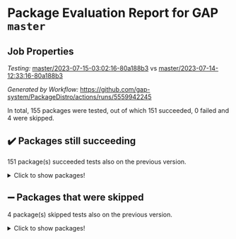 # Package Evaluation Report for GAP `master`

## Job Properties

*Testing:* [master/2023-07-15-03:02:16-80a188b3](https://github.com/gap-system/PackageDistro/blob/data/reports/master/2023-07-15-03:02:16-80a188b3) vs [master/2023-07-14-12:33:16-80a188b3](https://github.com/gap-system/PackageDistro/blob/data/reports/master/2023-07-14-12:33:16-80a188b3)

*Generated by Workflow:* https://github.com/gap-system/PackageDistro/actions/runs/5559942245

In total, 155 packages were tested, out of which 151 succeeded, 0 failed and 4 were skipped.

## :heavy_check_mark: Packages still succeeding

151 package(s) succeeded tests also on the previous version.
<details><summary>Click to show packages!</summary>

- 4ti2interface 2023.02-04 [(success)](https://github.com/gap-system/PackageDistro/actions/runs/5559942245/jobs/10156634891)
- ace 5.6.2 [(success)](https://github.com/gap-system/PackageDistro/actions/runs/5559942245/jobs/10156634931)
- aclib 1.3.2 [(success)](https://github.com/gap-system/PackageDistro/actions/runs/5559942245/jobs/10156634979)
- agt 0.3.1 [(success)](https://github.com/gap-system/PackageDistro/actions/runs/5559942245/jobs/10156635036)
- alnuth 3.2.1 [(success)](https://github.com/gap-system/PackageDistro/actions/runs/5559942245/jobs/10156635087)
- anupq 3.3.0 [(success)](https://github.com/gap-system/PackageDistro/actions/runs/5559942245/jobs/10156635116)
- atlasrep 2.1.6 [(success)](https://github.com/gap-system/PackageDistro/actions/runs/5559942245/jobs/10156635158)
- autodoc 2023.06.19 [(success)](https://github.com/gap-system/PackageDistro/actions/runs/5559942245/jobs/10156635206)
- automata 1.15 [(success)](https://github.com/gap-system/PackageDistro/actions/runs/5559942245/jobs/10156635258)
- automgrp 1.3.2 [(success)](https://github.com/gap-system/PackageDistro/actions/runs/5559942245/jobs/10156635312)
- autpgrp 1.11 [(success)](https://github.com/gap-system/PackageDistro/actions/runs/5559942245/jobs/10156635368)
- cap 2023.07-06 [(success)](https://github.com/gap-system/PackageDistro/actions/runs/5559942245/jobs/10156635409)
- caratinterface 2.3.5 [(success)](https://github.com/gap-system/PackageDistro/actions/runs/5559942245/jobs/10156635454)
- cddinterface 2022.11.01 [(success)](https://github.com/gap-system/PackageDistro/actions/runs/5559942245/jobs/10156635515)
- circle 1.6.6 [(success)](https://github.com/gap-system/PackageDistro/actions/runs/5559942245/jobs/10156635557)
- classicpres 1.22 [(success)](https://github.com/gap-system/PackageDistro/actions/runs/5559942245/jobs/10156635615)
- cohomolo 1.6.11 [(success)](https://github.com/gap-system/PackageDistro/actions/runs/5559942245/jobs/10156635664)
- congruence 1.2.5 [(success)](https://github.com/gap-system/PackageDistro/actions/runs/5559942245/jobs/10156635706)
- corelg 1.56 [(success)](https://github.com/gap-system/PackageDistro/actions/runs/5559942245/jobs/10156635753)
- crime 1.6 [(success)](https://github.com/gap-system/PackageDistro/actions/runs/5559942245/jobs/10156635797)
- crisp 1.4.6 [(success)](https://github.com/gap-system/PackageDistro/actions/runs/5559942245/jobs/10156635834)
- crypting 0.10.4 [(success)](https://github.com/gap-system/PackageDistro/actions/runs/5559942245/jobs/10156635885)
- cryst 4.1.26 [(success)](https://github.com/gap-system/PackageDistro/actions/runs/5559942245/jobs/10156635929)
- crystcat 1.1.10 [(success)](https://github.com/gap-system/PackageDistro/actions/runs/5559942245/jobs/10156635971)
- ctbllib 1.3.6 [(success)](https://github.com/gap-system/PackageDistro/actions/runs/5559942245/jobs/10156636015)
- cubefree 1.19 [(success)](https://github.com/gap-system/PackageDistro/actions/runs/5559942245/jobs/10156636059)
- curlinterface 2.3.2 [(success)](https://github.com/gap-system/PackageDistro/actions/runs/5559942245/jobs/10156636102)
- cvec 2.8.1 [(success)](https://github.com/gap-system/PackageDistro/actions/runs/5559942245/jobs/10156636176)
- datastructures 0.3.0 [(success)](https://github.com/gap-system/PackageDistro/actions/runs/5559942245/jobs/10156636233)
- deepthought 1.0.6 [(success)](https://github.com/gap-system/PackageDistro/actions/runs/5559942245/jobs/10156636275)
- design 1.8 [(success)](https://github.com/gap-system/PackageDistro/actions/runs/5559942245/jobs/10156636321)
- difsets 2.3.1 [(success)](https://github.com/gap-system/PackageDistro/actions/runs/5559942245/jobs/10156636366)
- digraphs 1.6.2 [(success)](https://github.com/gap-system/PackageDistro/actions/runs/5559942245/jobs/10156636400)
- edim 1.3.7 [(success)](https://github.com/gap-system/PackageDistro/actions/runs/5559942245/jobs/10156636461)
- example 4.3.4 [(success)](https://github.com/gap-system/PackageDistro/actions/runs/5559942245/jobs/10156636492)
- examplesforhomalg 2023.02-04 [(success)](https://github.com/gap-system/PackageDistro/actions/runs/5559942245/jobs/10156636531)
- factint 1.6.3 [(success)](https://github.com/gap-system/PackageDistro/actions/runs/5559942245/jobs/10156636584)
- ferret 1.0.9 [(success)](https://github.com/gap-system/PackageDistro/actions/runs/5559942245/jobs/10156636618)
- fga 1.5.0 [(success)](https://github.com/gap-system/PackageDistro/actions/runs/5559942245/jobs/10156636655)
- fining 1.5.5 [(success)](https://github.com/gap-system/PackageDistro/actions/runs/5559942245/jobs/10156636691)
- float 1.0.3 [(success)](https://github.com/gap-system/PackageDistro/actions/runs/5559942245/jobs/10156636721)
- format 1.4.3 [(success)](https://github.com/gap-system/PackageDistro/actions/runs/5559942245/jobs/10156636754)
- forms 1.2.9 [(success)](https://github.com/gap-system/PackageDistro/actions/runs/5559942245/jobs/10156636783)
- fplsa 1.2.6 [(success)](https://github.com/gap-system/PackageDistro/actions/runs/5559942245/jobs/10156636806)
- fr 2.4.12 [(success)](https://github.com/gap-system/PackageDistro/actions/runs/5559942245/jobs/10156636841)
- francy 2.0.3 [(success)](https://github.com/gap-system/PackageDistro/actions/runs/5559942245/jobs/10156636879)
- fwtree 1.3 [(success)](https://github.com/gap-system/PackageDistro/actions/runs/5559942245/jobs/10156636919)
- gapdoc 1.6.6 [(success)](https://github.com/gap-system/PackageDistro/actions/runs/5559942245/jobs/10156636957)
- gauss 2023.02-04 [(success)](https://github.com/gap-system/PackageDistro/actions/runs/5559942245/jobs/10156636984)
- gaussforhomalg 2023.02-04 [(success)](https://github.com/gap-system/PackageDistro/actions/runs/5559942245/jobs/10156637025)
- gbnp 1.0.5 [(success)](https://github.com/gap-system/PackageDistro/actions/runs/5559942245/jobs/10156637074)
- generalizedmorphismsforcap 2023.03-01 [(success)](https://github.com/gap-system/PackageDistro/actions/runs/5559942245/jobs/10156637109)
- genss 1.6.8 [(success)](https://github.com/gap-system/PackageDistro/actions/runs/5559942245/jobs/10156637159)
- gradedmodules 2023.02-04 [(success)](https://github.com/gap-system/PackageDistro/actions/runs/5559942245/jobs/10156637201)
- gradedringforhomalg 2023.02-04 [(success)](https://github.com/gap-system/PackageDistro/actions/runs/5559942245/jobs/10156637251)
- grape 4.9.0 [(success)](https://github.com/gap-system/PackageDistro/actions/runs/5559942245/jobs/10156637301)
- groupoids 1.73 [(success)](https://github.com/gap-system/PackageDistro/actions/runs/5559942245/jobs/10156637364)
- grpconst 2.6.4 [(success)](https://github.com/gap-system/PackageDistro/actions/runs/5559942245/jobs/10156637407)
- guarana 0.96.3 [(success)](https://github.com/gap-system/PackageDistro/actions/runs/5559942245/jobs/10156637450)
- guava 3.18 [(success)](https://github.com/gap-system/PackageDistro/actions/runs/5559942245/jobs/10156637499)
- hap 1.56 [(success)](https://github.com/gap-system/PackageDistro/actions/runs/5559942245/jobs/10156637549)
- hapcryst 0.1.15 [(success)](https://github.com/gap-system/PackageDistro/actions/runs/5559942245/jobs/10156637597)
- hecke 1.5.3 [(success)](https://github.com/gap-system/PackageDistro/actions/runs/5559942245/jobs/10156637638)
- help 3.5 [(success)](https://github.com/gap-system/PackageDistro/actions/runs/5559942245/jobs/10156637691)
- homalg 2023.02-05 [(success)](https://github.com/gap-system/PackageDistro/actions/runs/5559942245/jobs/10156637735)
- homalgtocas 2023.02-04 [(success)](https://github.com/gap-system/PackageDistro/actions/runs/5559942245/jobs/10156637779)
- idrel 2.45 [(success)](https://github.com/gap-system/PackageDistro/actions/runs/5559942245/jobs/10156637817)
- images 1.3.1 [(success)](https://github.com/gap-system/PackageDistro/actions/runs/5559942245/jobs/10156637862)
- intpic 0.3.0 [(success)](https://github.com/gap-system/PackageDistro/actions/runs/5559942245/jobs/10156637912)
- io 4.8.1 [(success)](https://github.com/gap-system/PackageDistro/actions/runs/5559942245/jobs/10156637968)
- io_forhomalg 2023.02-04 [(success)](https://github.com/gap-system/PackageDistro/actions/runs/5559942245/jobs/10156638005)
- irredsol 1.4.4 [(success)](https://github.com/gap-system/PackageDistro/actions/runs/5559942245/jobs/10156638053)
- json 2.1.1 [(success)](https://github.com/gap-system/PackageDistro/actions/runs/5559942245/jobs/10156638095)
- jupyterkernel 1.5.0 [(success)](https://github.com/gap-system/PackageDistro/actions/runs/5559942245/jobs/10156638148)
- jupyterviz 1.5.6 [(success)](https://github.com/gap-system/PackageDistro/actions/runs/5559942245/jobs/10156638199)
- kan 1.35 [(success)](https://github.com/gap-system/PackageDistro/actions/runs/5559942245/jobs/10156638249)
- kbmag 1.5.11 [(success)](https://github.com/gap-system/PackageDistro/actions/runs/5559942245/jobs/10156638305)
- laguna 3.9.6 [(success)](https://github.com/gap-system/PackageDistro/actions/runs/5559942245/jobs/10156638352)
- liealgdb 2.2.1 [(success)](https://github.com/gap-system/PackageDistro/actions/runs/5559942245/jobs/10156638407)
- liepring 2.8 [(success)](https://github.com/gap-system/PackageDistro/actions/runs/5559942245/jobs/10156638453)
- liering 2.4.2 [(success)](https://github.com/gap-system/PackageDistro/actions/runs/5559942245/jobs/10156638508)
- linearalgebraforcap 2023.06-02 [(success)](https://github.com/gap-system/PackageDistro/actions/runs/5559942245/jobs/10156638548)
- localizeringforhomalg 2023.02-04 [(success)](https://github.com/gap-system/PackageDistro/actions/runs/5559942245/jobs/10156638606)
- loops 3.4.3 [(success)](https://github.com/gap-system/PackageDistro/actions/runs/5559942245/jobs/10156638656)
- lpres 1.0.3 [(success)](https://github.com/gap-system/PackageDistro/actions/runs/5559942245/jobs/10156638702)
- majoranaalgebras 1.5.1 [(success)](https://github.com/gap-system/PackageDistro/actions/runs/5559942245/jobs/10156638749)
- mapclass 1.4.6 [(success)](https://github.com/gap-system/PackageDistro/actions/runs/5559942245/jobs/10156638791)
- matgrp 0.70 [(success)](https://github.com/gap-system/PackageDistro/actions/runs/5559942245/jobs/10156638837)
- matricesforhomalg 2023.02-04 [(success)](https://github.com/gap-system/PackageDistro/actions/runs/5559942245/jobs/10156638880)
- modisom 2.5.4 [(success)](https://github.com/gap-system/PackageDistro/actions/runs/5559942245/jobs/10156638938)
- modulepresentationsforcap 2023.06-02 [(success)](https://github.com/gap-system/PackageDistro/actions/runs/5559942245/jobs/10156638991)
- modules 2023.02-04 [(success)](https://github.com/gap-system/PackageDistro/actions/runs/5559942245/jobs/10156639036)
- monoidalcategories 2023.05-03 [(success)](https://github.com/gap-system/PackageDistro/actions/runs/5559942245/jobs/10156639093)
- nconvex 2022.09-01 [(success)](https://github.com/gap-system/PackageDistro/actions/runs/5559942245/jobs/10156639144)
- nilmat 1.4.2 [(success)](https://github.com/gap-system/PackageDistro/actions/runs/5559942245/jobs/10156639175)
- nock 1.5 [(success)](https://github.com/gap-system/PackageDistro/actions/runs/5559942245/jobs/10156639206)
- normalizinterface 1.3.6 [(success)](https://github.com/gap-system/PackageDistro/actions/runs/5559942245/jobs/10156639245)
- nq 2.5.10 [(success)](https://github.com/gap-system/PackageDistro/actions/runs/5559942245/jobs/10156639272)
- numericalsgps 1.3.1 [(success)](https://github.com/gap-system/PackageDistro/actions/runs/5559942245/jobs/10156639304)
- openmath 11.5.3 [(success)](https://github.com/gap-system/PackageDistro/actions/runs/5559942245/jobs/10156639332)
- orb 4.9.0 [(success)](https://github.com/gap-system/PackageDistro/actions/runs/5559942245/jobs/10156639370)
- packagemanager 1.4.1 [(success)](https://github.com/gap-system/PackageDistro/actions/runs/5559942245/jobs/10156639407)
- patternclass 2.4.3 [(success)](https://github.com/gap-system/PackageDistro/actions/runs/5559942245/jobs/10156639449)
- permut 2.0.4 [(success)](https://github.com/gap-system/PackageDistro/actions/runs/5559942245/jobs/10156639497)
- polenta 1.3.10 [(success)](https://github.com/gap-system/PackageDistro/actions/runs/5559942245/jobs/10156639542)
- polymaking 0.8.6 [(success)](https://github.com/gap-system/PackageDistro/actions/runs/5559942245/jobs/10156639579)
- primgrp 3.4.4 [(success)](https://github.com/gap-system/PackageDistro/actions/runs/5559942245/jobs/10156639619)
- profiling 2.5.4 [(success)](https://github.com/gap-system/PackageDistro/actions/runs/5559942245/jobs/10156639660)
- qpa 1.34 [(success)](https://github.com/gap-system/PackageDistro/actions/runs/5559942245/jobs/10156639716)
- quagroup 1.8.3 [(success)](https://github.com/gap-system/PackageDistro/actions/runs/5559942245/jobs/10156639768)
- radiroot 2.9 [(success)](https://github.com/gap-system/PackageDistro/actions/runs/5559942245/jobs/10156639822)
- rcwa 4.7.1 [(success)](https://github.com/gap-system/PackageDistro/actions/runs/5559942245/jobs/10156639873)
- rds 1.8 [(success)](https://github.com/gap-system/PackageDistro/actions/runs/5559942245/jobs/10156639924)
- recog 1.4.2 [(success)](https://github.com/gap-system/PackageDistro/actions/runs/5559942245/jobs/10156639953)
- repndecomp 1.3.0 [(success)](https://github.com/gap-system/PackageDistro/actions/runs/5559942245/jobs/10156639991)
- repsn 3.1.1 [(success)](https://github.com/gap-system/PackageDistro/actions/runs/5559942245/jobs/10156640024)
- resclasses 4.7.3 [(success)](https://github.com/gap-system/PackageDistro/actions/runs/5559942245/jobs/10156640061)
- ringsforhomalg 2023.02-05 [(success)](https://github.com/gap-system/PackageDistro/actions/runs/5559942245/jobs/10156640115)
- sco 2023.02-04 [(success)](https://github.com/gap-system/PackageDistro/actions/runs/5559942245/jobs/10156640152)
- scscp 2.4.1 [(success)](https://github.com/gap-system/PackageDistro/actions/runs/5559942245/jobs/10156640197)
- semigroups 5.2.1 [(success)](https://github.com/gap-system/PackageDistro/actions/runs/5559942245/jobs/10156640244)
- sglppow 2.3 [(success)](https://github.com/gap-system/PackageDistro/actions/runs/5559942245/jobs/10156640270)
- sgpviz 0.999.5 [(success)](https://github.com/gap-system/PackageDistro/actions/runs/5559942245/jobs/10156640311)
- simpcomp 2.1.14 [(success)](https://github.com/gap-system/PackageDistro/actions/runs/5559942245/jobs/10156640351)
- singular 2023.02.09 [(success)](https://github.com/gap-system/PackageDistro/actions/runs/5559942245/jobs/10156640388)
- sl2reps 1.1 [(success)](https://github.com/gap-system/PackageDistro/actions/runs/5559942245/jobs/10156640433)
- sla 1.5.3 [(success)](https://github.com/gap-system/PackageDistro/actions/runs/5559942245/jobs/10156640470)
- smallgrp 1.5.3 [(success)](https://github.com/gap-system/PackageDistro/actions/runs/5559942245/jobs/10156640508)
- smallsemi 0.6.13 [(success)](https://github.com/gap-system/PackageDistro/actions/runs/5559942245/jobs/10156640543)
- sonata 2.9.6 [(success)](https://github.com/gap-system/PackageDistro/actions/runs/5559942245/jobs/10156640596)
- sophus 1.27 [(success)](https://github.com/gap-system/PackageDistro/actions/runs/5559942245/jobs/10156640639)
- spinsym 1.5.2 [(success)](https://github.com/gap-system/PackageDistro/actions/runs/5559942245/jobs/10156640693)
- standardff 0.9.4 [(success)](https://github.com/gap-system/PackageDistro/actions/runs/5559942245/jobs/10156640735)
- symbcompcc 1.3.2 [(success)](https://github.com/gap-system/PackageDistro/actions/runs/5559942245/jobs/10156640782)
- thelma 1.3 [(success)](https://github.com/gap-system/PackageDistro/actions/runs/5559942245/jobs/10156640835)
- tomlib 1.2.9 [(success)](https://github.com/gap-system/PackageDistro/actions/runs/5559942245/jobs/10156640882)
- toolsforhomalg 2023.05-01 [(success)](https://github.com/gap-system/PackageDistro/actions/runs/5559942245/jobs/10156640921)
- toric 1.9.5 [(success)](https://github.com/gap-system/PackageDistro/actions/runs/5559942245/jobs/10156640971)
- toricvarieties 2022.07.13 [(success)](https://github.com/gap-system/PackageDistro/actions/runs/5559942245/jobs/10156641015)
- transgrp 3.6.4 [(success)](https://github.com/gap-system/PackageDistro/actions/runs/5559942245/jobs/10156641071)
- ugaly 4.1.3 [(success)](https://github.com/gap-system/PackageDistro/actions/runs/5559942245/jobs/10156641121)
- unipot 1.5 [(success)](https://github.com/gap-system/PackageDistro/actions/runs/5559942245/jobs/10156641167)
- unitlib 4.2.0 [(success)](https://github.com/gap-system/PackageDistro/actions/runs/5559942245/jobs/10156641220)
- utils 0.82 [(success)](https://github.com/gap-system/PackageDistro/actions/runs/5559942245/jobs/10156641273)
- uuid 0.7 [(success)](https://github.com/gap-system/PackageDistro/actions/runs/5559942245/jobs/10156641325)
- walrus 0.9991 [(success)](https://github.com/gap-system/PackageDistro/actions/runs/5559942245/jobs/10156641383)
- wedderga 4.10.4 [(success)](https://github.com/gap-system/PackageDistro/actions/runs/5559942245/jobs/10156641430)
- xmod 2.91 [(success)](https://github.com/gap-system/PackageDistro/actions/runs/5559942245/jobs/10156641472)
- xmodalg 1.23 [(success)](https://github.com/gap-system/PackageDistro/actions/runs/5559942245/jobs/10156641509)
- yangbaxter 0.10.3 [(success)](https://github.com/gap-system/PackageDistro/actions/runs/5559942245/jobs/10156641554)
- zeromqinterface 0.14 [(success)](https://github.com/gap-system/PackageDistro/actions/runs/5559942245/jobs/10156641595)
</details>

## :heavy_minus_sign: Packages that were skipped

4 package(s) skipped tests also on the previous version.
<details><summary>Click to show packages!</summary>

- browse 1.8.21 [(skipped)](https://github.com/gap-system/PackageDistro/actions/runs/5559942245/jobs/10156519564)
- itc 1.5.1 [(skipped)](https://github.com/gap-system/PackageDistro/actions/runs/5559942245/jobs/10156519564)
- polycyclic 2.16 [(skipped)](https://github.com/gap-system/PackageDistro/actions/runs/5559942245/jobs/10156519564)
- xgap 4.31 [(skipped)](https://github.com/gap-system/PackageDistro/actions/runs/5559942245/jobs/10156519564)
</details>

